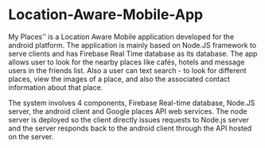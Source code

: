# Location-Aware-Mobile-App

My Places’’ is a Location Aware Mobile
application developed for the android platform. The application is mainly based on Node.JS framework to
serve clients and has Firebase Real Time database as its database.
The app allows user to look for the nearby places like cafés, hotels and message users in the friends list. Also a
user can text search - to look for different places, view the images of a place, and also the associated contact
information about that place.

The system involves 4 components, Firebase Real-time database, Node.JS server, the android client and
Google places API web services. The node server is deployed so the client directly issues requests to Node.js
server and the server responds back to the android client through the API hosted on the server.
